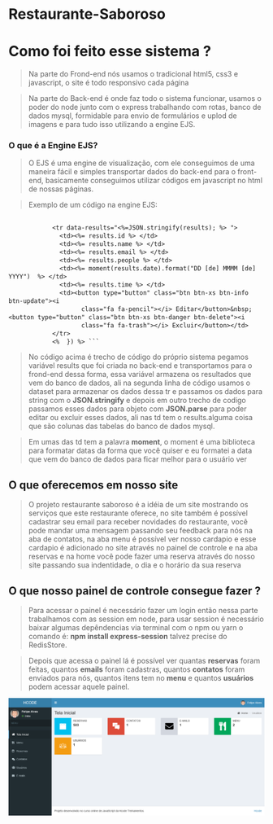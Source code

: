 # Restaurante-Saboroso

# Como foi feito esse sistema ?

>  Na parte do Frond-end nós usamos o tradicional html5, css3 e javascript, o site é todo responsivo cada página
 
> Na parte do Back-end é onde faz todo o sistema funcionar, usamos o poder do node junto com o express trabalhando com rotas, banco de dados mysql, formidable para envio de formulários e uplod de imagens e para tudo isso utilizando a engine EJS.

 ### O que é a Engine EJS?

> O EJS é uma engine de visualização, com ele conseguimos de uma maneira fácil e simples transportar dados do back-end para o front-end, basicamente conseguimos utilizar códigos em javascript no html de nossas páginas.

> Exemplo de um código na engine EJS: 

>> ```          <% reservas.forEach(results => { %> 
                <tr data-results="<%=JSON.stringify(results); %> ">
                  <td><%= results.id %> </td>
                  <td><%= results.name %> </td>
                  <td><%= results.email %> </td>
                  <td><%= results.people %> </td>
                  <td><%= moment(results.date).format("DD [de] MMMM [de] YYYY")  %> </td>
                  <td><%= results.time %> </td>
                  <td><button type="button" class="btn btn-xs btn-info btn-update"><i
                        class="fa fa-pencil"></i> Editar</button>&nbsp;<button type="button" class="btn btn-xs btn-danger btn-delete"><i
                        class="fa fa-trash"></i> Excluir</button></td>
                </tr>
                <%  }) %> ```
                

> No código acima é trecho de código do próprio sistema pegamos variável results que foi criada no back-end e transportamos para o frond-end dessa forma, essa variável armazena os resultados que vem do banco de dados, ali na segunda linha de código usamos o dataset para armazenar os dados dessa tr e passamos os dados para string com o __JSON.stringify__ e depois em outro trecho de codigo passamos esses dados para objeto com __JSON.parse__ para poder editar ou excluir esses dados, ali nas td tem o results.alguma coisa que são colunas das tabelas do banco de dados mysql.

> Em umas das td tem a palavra __moment__, o moment é uma biblioteca para formatar datas da forma que você quiser e eu formatei a data que vem do banco de dados para ficar melhor para o usuário ver
## O que oferecemos em nosso site
> O projeto restaurante saboroso é a idéia de um site mostrando os serviços que este restaurante oferece, no site também é possível cadastrar seu email para receber novidades do restaurante, você pode mandar uma mensagem passando seu feedback para nós na aba de contatos, na aba menu é possível ver nosso cardapio e esse cardapio é adicionado no site através no painel de controle e na aba reservas e na home você pode fazer uma reserva através do nosso site passando sua indentidade, o dia e o horário da sua reserva

## O que nosso painel de controle consegue fazer ?

> Para acessar o painel é necessário fazer um login então nessa parte trabalhamos com as session em node, para usar session é necessário baixar algumas depêndencias via terminal com o npm ou yarn o comando é: __npm install express-session__ talvez precise do RedisStore.

> Depois que acessa o painel lá é possível ver quantas __reservas__ foram feitas, quantos __emails__ foram cadastras, quantos __contatos__ foram enviados para nós, quantos itens tem no __menu__ e quantos __usuários__ podem acessar aquele painel.

![Página Inicial do Painel de Controle](img/paginaInicial.png)
